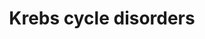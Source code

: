 ---
annotations:
- id: DOID:890
  type: Disease Ontology
  value: mitochondrial encephalomyopathy
- id: PW:0000026
  parent: classic metabolic pathway
  type: Pathway Ontology
  value: citric acid cycle pathway
- id: DOID:14749
  parent: genetic disease
  type: Disease Ontology
  value: methylmalonic acidemia
- id: PW:0002098
  parent: disease pathway
  type: Pathway Ontology
  value: fumaric aciduria pathway
authors:
- Richard97
- Egonw
- DeSl
- IreneHemel
- Josienlandman
- MaintBot
- Eweitz
- Finterly
- Fehrhart
description: This pathway shows an simplified version of the Krebs cycle (for more
  details see [https://www.wikipathways.org/index.php/Pathway:WP78] ), with 4 genetic
  diseases related to it. For succinyl-CoA synthetase deficiencies, relevant metabolic
  markers are depicted in light green. Patients with a mutation in the SUCLG1 might
  present a severe (fatal) form of mitochondrial encephalomyopathy.  This pathway
  was inspired by Chapter 20 of the book of Blau (ISBN 3642403360 (978-3642403361)).
last-edited: 2021-11-30
organisms:
- Homo sapiens
redirect_from:
- /index.php/Pathway:WP4236
- /instance/WP4236
- /instance/WP4236_rr123795
revision: r123795
schema-jsonld:
- '@context': https://schema.org/
  '@id': https://wikipathways.github.io/pathways/WP4236.html
  '@type': Dataset
  creator:
    '@type': Organization
    name: WikiPathways
  description: This pathway shows an simplified version of the Krebs cycle (for more
    details see [https://www.wikipathways.org/index.php/Pathway:WP78] ), with 4 genetic
    diseases related to it. For succinyl-CoA synthetase deficiencies, relevant metabolic
    markers are depicted in light green. Patients with a mutation in the SUCLG1 might
    present a severe (fatal) form of mitochondrial encephalomyopathy.  This pathway
    was inspired by Chapter 20 of the book of Blau (ISBN 3642403360 (978-3642403361)).
  keywords:
  - (S)-malate
  - 2-KGD complex
  - 3-HYDROXYPROPIONATE
  - ADP
  - ADP-forming (A-SCS)
  - ALT
  - ATP
  - Acetyl-CoA
  - Alanine
  - E1-subunit
  - E2-subunit
  - E3-subunit
  - FH
  - Fumarate
  - GDP
  - GDP-forming(G-SCS)
  - GTP
  - LDH
  - LDH1
  - LDH2
  - LDH3
  - LDH4
  - LDH5
  - LDHA
  - LDHB
  - LDHC
  - METHYLMALONIC ACID
  - METHYLMALONYL CARNITINE ESTER (C4DC)
  - MPC
  - Methylmalonyl-CoA
  - NDPK
  - Oxaloacetate
  - PDH
  - PEPCK
  - PROPIONYLCARNITINE (C3)
  - SUCCINYL CARNITINEESTER (C4DC)
  - SUCLA2
  - SUCLG1
  - SUCLG2
  - Succinyl coenzyme A
  - alpha-ketoglutarate
  - citrate
  - lactate
  - methylcitrate
  - propionyl
  - pyruvate
  - succinate
  license: CC0
  name: Krebs cycle disorders
seo: CreativeWork
title: Krebs cycle disorders
wpid: WP4236
---